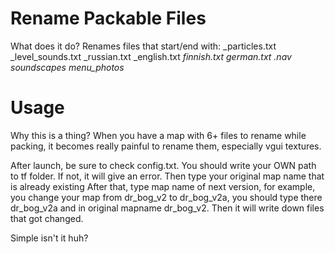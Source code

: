 # Rename Packable Files

What does it do? Renames files that start/end with:
_particles.txt
_level_sounds.txt
_russian.txt
_english.txt
_finnish.txt
_german.txt
.nav
soundscapes_
menu_photos_

# Usage

Why this is a thing? When you have a map with 6+ files to rename while packing, it becomes really painful to rename them, especially vgui textures.

After launch, be sure to check config.txt. You should write your OWN path to tf folder. If not, it will give an error.
Then type your original map name that is already existing
After that, type map name of next version, for example, you change your map from dr_bog_v2 to dr_bog_v2a, you should type there dr_bog_v2a and in original mapname dr_bog_v2.
Then it will write down files that got changed.

Simple isn't it huh?

